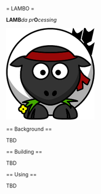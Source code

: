= LAMBO =

<strong>LAMB</strong><em>da pr</em><strong>O</strong><em>cessing</em>

<img src="resources/images/Lambo-x250.png" />

== Background ==

TBD

== Building ==

TBD

== Using ==

TBD
